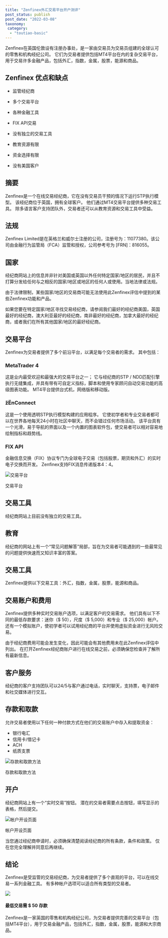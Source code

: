 ```yaml
---
title: "Zenfinex外汇交易平台开户测评"
post_status: publish
post_date: "2022-03-08"
taxonomy:
 category: 
  - "toutiao-basic"
---
```


Zenfinex在英国伦敦设有注册办事处，是一家由交易员为交易员组建的全球认可的零售和机构经纪公司。 它们为交易者提供包括MT4平台在内的复杂交易平台，用于交易许多金融产品，包括外汇，指数，金属，股票，能源和商品。

## Zenfinex 优点和缺点

- 监管经纪商

- 多个交易平台

- 各种金融工具

- FIX API交易

- 没有独立的交易工具

- 教育资源有限

- 资金选择有限

- 没有美国客户


## 摘要

Zenfinex是一个在线交易经纪商，它在没有交易员干预的情况下运行STP执行模型。 该经纪商位于英国，拥有全球客户。 他们通过MT4交易平台提供多种交易工具。 除多语言客户支持团队外，交易者还可以从教育资源和交易工具中受益。

## 法规

Zenfinex Limited是在英格兰和威尔士注册的公司，注册号为：11077380。该公司由金融行为监管局（FCA）监管和授权，公司参考号为 [FRN]：816055。

## 国家

经纪商网站上的信息并非针对美国或英国以外任何特定国家/地区的居民，并且不打算分发给任何与之相反的国家/地区或地区的任何人或使用。当地法律或法规。

由于法律限制，某些国家/地区的交易商可能无法使用此Zenfinex评估中提到的某些Zenfinex功能和产品。

如果您要在特定国家/地区寻找交易经纪商，请参阅我们最好的经纪商美国，英国最好的经纪商，澳大利亚最好的经纪商，南非最好的经纪商，加拿大最好的经纪商，或者我们在所有其他国家/地区的最好经纪商。

## 交易平台

Zenfinex为交易者提供了多个前沿平台，以满足每个交易者的需求。 其中包括：

### MetaTrader 4

这是业内最受欢迎和最强大的交易平台之一； 它与经纪商的STP / NDD匹配引擎执行无缝集成，并具有带有可自定义指标，脚本和使用专家顾问自动交易功能的高级图表功能。 MT4平台提供台式机，网络版和移动版。

### žËnConnect

这是一个使用透明STP执行模型构建的应用程序。 它使初学者和专业交易者都可以在世界各地每天24小时在社区中聊天，而不会错过任何市场活动。 该平台具有一个光滑，易于导航的界面以及一个内置的图表软件包，使交易者可以相对容易地绘制指标和趋势线。

### FIX API

金融信息交换（FIX）协议专门为全球电子交易（包括股票，期货和外汇）的实时电子交换而开发。 Zenfinex支持FIX消息传递版本4：4。

![交易平台](https://cdn.fendou.la/funstoutiao/2020/11/Zenfinex-Review-Trading-Platform-.jpg "交易平台")

交易平台

## 交易工具

经纪商网站上目前没有独立的交易工具。

## 教育

经纪商的网站上有一个“常见问题解答”局部，旨在为交易者可能遇到的一些最常见的问题提供快速而又知识丰富的答案。

## 交易工具

Zenfinex提供以下交易工具：外汇，指数，金属，股票，能源和商品。

## 交易账户和费用

Zenfinex提供多种实时交易账户选项，以满足客户的交易需求。 他们具有以下不同的最低存款要求：迷你（$ 50），尺度（$ 5,000）和专业（$ 25,000）帐户。 还有一个模拟账户，使初学者可以试用经纪商的平台并使用虚拟资金进行无风险交易。

由于经纪商费用可能会发生变化，因此可能会有其他费用未在此Zenfinex评估中列出。 在打开Zenfinex经纪商账户进行在线交易之前，必须确保您检查并了解所有最新信息。

## 客户服务

经纪商的客户支持团队可以24/5与客户通过电话，实时聊天，支持票，电子邮件和社交媒体进行交互。

## 存款和取款

允许交易者使用以下任何一种付款方式在他们的交易账户中存入和提取资金：

- 银行电汇
- 信用卡/借记卡
- ACH
- 纸质支票

![存款和取款方法](https://cdn.fendou.la/funstoutiao/2020/11/Zenfinex-Review-Deposit-and-Withdrawal-Methods.jpg "存款和取款方法")

存款和取款方法

## 开户

经纪商网站上有一个“实时交易”按钮。 潜在的交易者需要点击按钮，填写显示的表格，然后提交。

![帐户开设页面](https://cdn.fendou.la/funstoutiao/2020/11/Zenfinex-Review-Account-Opening-Page-417x1024.jpg "帐户开设页面")

帐户开设页面

当您通过经纪商申请时，必须确保清楚阅读经纪商的所有条款，条件和政策。 仅在您完全理解并同意后再继续。

## 结论

Zenfinex是受监管的交易经纪商，为交易者提供了多个直观的平台，可以在线交易一系列金融工具。 有多种帐户选项可以适合所有类型的交易者。

![](https://cdn.fendou.la/funstoutiao/2020/11/Zenfinex-Logo.png)

#### 最低交易需 $ 50 存款

Zenfinex是一家英国的零售和机构经纪公司，为交易者提供完善的交易平台（包括MT4平台），用于交易金融产品，包括外汇，指数，金属，股票，能源和大宗商品。

